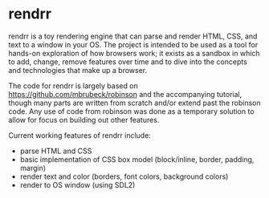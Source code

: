 # rendrr

rendrr is a toy rendering engine that can parse and render HTML, CSS, and text to a window in your OS. The project is intended to be used as a tool for hands-on exploration of how browsers work; it exists as a sandbox in which to add, change, remove features over time and to dive into the concepts and technologies that make up a browser.

The code for rendrr is largely based on https://github.com/mbrubeck/robinson and the accompanying tutorial, though many parts are written from scratch and/or extend past the robinson code. Any use of code from robinson was done as a temporary solution to allow for focus on building out other features.

Current working features of rendrr include:
- parse HTML and CSS
- basic implementation of CSS box model (block/inline, border, padding, margin)
- render text and color (borders, font colors, background colors)
- render to OS window (using SDL2)









